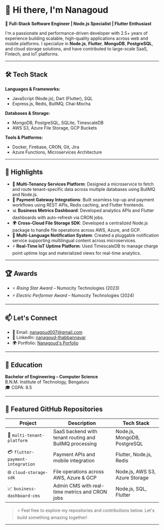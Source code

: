 # 👋 Hi there, I'm Nanagoud

🚀 **Full-Stack Software Engineer | Node.js Specialist | Flutter Enthusiast**

I'm a passionate and performance-driven developer with 2.5+ years of experience building scalable, high-quality applications across web and mobile platforms. I specialize in **Node.js**, **Flutter**, **MongoDB**, **PostgreSQL**, and cloud storage solutions, and have contributed to large-scale SaaS, Fintech, and IoT platforms.

---

## 🛠️ Tech Stack

**Languages & Frameworks:**
- JavaScript (Node.js), Dart (Flutter), SQL
- Express.js, Redis, BullMQ, Chai-Mocha

**Databases & Storage:**
- MongoDB, PostgreSQL, SQLite, TimescaleDB
- AWS S3, Azure File Storage, GCP Buckets

**Tools & Platforms:**
- Docker, Firebase, CRON, Git, Jira
- Azure Functions, Microservices Architecture

---

## 🌟 Highlights

- 🧠 **Multi-Tenancy Services Platform**: Designed a microservice to fetch and route tenant-specific data across multiple databases using BullMQ and Node.js.
- 💸 **Payment Gateway Integrations**: Built seamless top-up and payment workflows using REST APIs, Redis caching, and Flutter frontends.
- 📊 **Business Metrics Dashboard**: Developed analytics APIs and Flutter dashboards with auto-refresh via CRON jobs.
- 🌍 **Cross-Cloud File Storage SDK**: Developed a centralized Node.js package to handle file operations across AWS, Azure, and GCP.
- 🔔 **Multi-Language Notification System**: Created a pluggable notification service supporting multilingual content across microservices.
- ⚡ **Real-Time IoT Uptime Platform**: Used TimescaleDB to manage charge point uptime logs and materialized views for real-time analytics.

---

## 🏆 Awards

- ⭐ *Rising Star Award* – Numocity Technologies (2023)  
- ⚡ *Electric Performer Award* – Numocity Technologies (2024)

---

## 📫 Let's Connect

- 📧 Email: [nanagoud007@gmail.com](mailto:nanagoud007@gmail.com)  
- 💼 LinkedIn: [nanagoud-thabbannavar](https://www.linkedin.com/in/nanagoud-thabbannavar-aaa265194)  
- 🌍 Portfolio: [Nanagoud's Porfolio](https://nanagoud.github.io/Portfolio-website/)

---

## 📘 Education

**Bachelor of Engineering – Computer Science**  
B.N.M. Institute of Technology, Bengaluru  
🎓 CGPA: 8.5

---

## 📂 Featured GitHub Repositories

| Project | Description | Tech Stack |
|--------|-------------|------------|
| 🚀 `multi-tenant-platform` | SaaS backend with tenant routing and BullMQ processing | Node.js, MongoDB, PostgreSQL |
| 💳 `flutter-payment-integration` | Payment APIs and mobile integration | Flutter, Node.js, Redis |
| 🌐 `cloud-storage-sdk` | File operations across AWS, Azure & GCP | Node.js, AWS S3, Azure Storage |
| 📈 `business-dashboard-cms` | Admin CMS with real-time metrics and CRON jobs | Node.js, SQL, Flutter |

> ⭐ Feel free to explore my repositories and contributions below. Let's build something amazing together!

---

